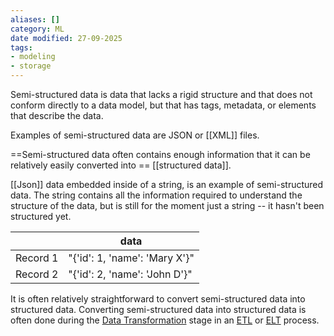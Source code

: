```yaml
---
aliases: []
category: ML
date modified: 27-09-2025
tags:
- modeling
- storage
---
```

Semi-structured data is data that lacks a rigid structure and that does not conform directly to a data model, but that has tags, metadata, or elements that describe the data. 

Examples of semi-structured data are JSON or [[XML]] files. 

==Semi-structured data often contains enough information that it can be relatively easily converted into == [[structured data]]. 

[[Json]] data embedded inside of a string, is an example of semi-structured data. The string contains all the information required to understand the structure of the data, but is still for the moment just a string -- it hasn't been structured yet.

|          | **data**                        |
| -------- | ------------------------------- |
| Record 1 | \"{'id': 1, 'name': 'Mary X'}\" |
| Record 2 | \"{'id': 2, 'name': 'John D'}\" |


It is often relatively straightforward to convert semi-structured data into structured data. Converting semi-structured data into structured data is often done during the [Data Transformation](Data%20Transformation.md) stage in an [ETL](ETL.md) or [ELT](term/elt.md) process.  



